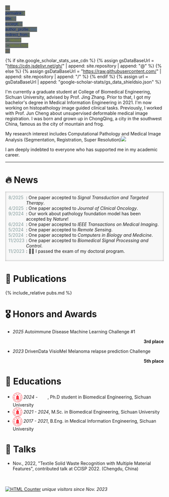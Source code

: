 ```yaml
---
permalink: /
title: ""
excerpt: ""
author_profile: true
redirect_from: 
  - /about/
  - /about.html
---
```


{% if site.google_scholar_stats_use_cdn %}
{% assign gsDataBaseUrl = "https://cdn.jsdelivr.net/gh/" | append: site.repository | append: "@" %}
{% else %}
{% assign gsDataBaseUrl = "https://raw.githubusercontent.com/" | append: site.repository | append: "/" %}
{% endif %}
{% assign url = gsDataBaseUrl | append: "google-scholar-stats/gs_data_shieldsio.json" %}

<span class='anchor' id='about-me'></span>

I'm currently a graduate student at College of Biomedical Engineering, Sichuan University, advised by Prof. Jing Zhang. Prior to that, I got my bachelor's degree in Medical Information Engineering in 2021. I'm now working on histopathology image guided clinical tasks. Previously, I worked with Prof. Jun Cheng about unsupervised deformable medical image registration. I was born and grown up in ChongQing, a city in the southwest China, famous as the city of mountain and frog. 

My research interest includes Computational Pathology and Medical Image Analysis (Segmentation, Registration, Super Resolution)<a href='https://scholar.google.com/citations?user=iJTVJf8AAAAJ'><img src="https://img.shields.io/endpoint?url={{ url | url_encode }}&logo=Google%20Scholar&labelColor=f6f6f6&color=9cf&style=flat&label=citations"></a>

I am deeply indebted to everyone who has supported me in my academic career. 

---

# 🔥 News
<!-- - *2022.02*: &nbsp;🎉🎉 Lorem ipsum dolor sit amet, consectetur adipiscing elit. Vivamus ornare aliquet ipsum, ac tempus justo dapibus sit amet.  -->
<title>Events</title> <style> .bottom_box { background-color: #F8F8F8; box-shadow: inset 0px 0px 5px -0.5px #888; /*z-index: 0px;*/ }ul.events { list-style-type: none; width: auto; padding: 10px; height: 200px; overflow: auto; } ul.events li { font-weight: normal; align-items: initial; position: relative; padding-left: 56px; z-index: 0; } ul.events li:before { content: attr(data-date) ""; font-weight: normal; color: #809898; position: absolute; left: 0px; z-index: 0; } code { background-color: #626868 !important; color: white; padding: 1px 3px !important; margin: 0px !important; border-radius: 0px !important; font-family: "Arial" !important; font-size: 12px !important; z-index: 0; } </style>

<div class="bottom_box" >
	<ul class="events">
		<li data-date="8/2025">: One paper accepted to <i>Signal Transduction and Targeted Therapy</i>. </li>
		<li data-date="4/2025">: One paper accepted to <i>Journal of Clinical Oncology</i>. </li>
		<li data-date="9/2024">: Our work about pathology foundation model has been accepted by <i>Nature</i>! </li>
		<li data-date="6/2024">: One paper accepted to <i>IEEE Transactions on Medical Imaging</i>. </li>
		<li data-date="5/2024">: One paper accepted to <i>Remote Sensing</i>. </li>
		<li data-date="5/2024">: One paper accepted to <i>Computers in Biology and Medicine</i>. </li>
		<li data-date="11/2023">: One paper accepted to <i>Biomedical Signal Processing and Control</i>. </li>
		<li data-date="11/2023">: 🎉🎉 I passed the exam of my doctoral program. </li>
	</ul>
</div>

# 📝 Publications 
{% include_relative pubs.md %}


# 🎖 Honors and Awards
<ul>
<li><i>2025</i> Autoimmune Disease Machine Learning Challenge #1 <p style="text-align:right"><b>3rd place</b></p></li>
<li><i>2023</i> DrivenData VisioMel Melanoma relapse prediction Challenge <p style="text-align:right"><b>5th place</b></p></li>
</ul>

# 📖 Educations
- <img src="images/scu.png" alt="" style="width:30px; display:inline-block; vertical-align:middle">&nbsp;*2024 -&nbsp;&nbsp;&nbsp;&nbsp;&nbsp;&nbsp;&nbsp;&nbsp;*, Ph.D student in Biomedical Engineering, Sichuan University
- <img src="images/scu.png" alt="" style="width:30px; display:inline-block; vertical-align:middle">&nbsp;*2021 - 2024*, M.Sc. in Biomedical Engineering, Sichuan University
- <img src="images/scu.png" alt="" style="width:30px; display:inline-block; vertical-align:middle">&nbsp;*2017 - 2021*, B.Eng. in Medical Information Engineering, Sichuan University

# 💬 Talks
- Nov., 2022, "Textile Solid Waste Recognition with Multiple
Material Features", contributed talk at CCISP 2022. (Chengdu, China)
<!-- - Nov., 2022, Lorem ipsum dolor sit amet, consectetur adipiscing elit. Vivamus ornare aliquet ipsum, ac tempus justo dapibus sit amet.  \| [\[video\]](https://github.com/) -->

<!-- # 💻 Internships -->
<!-- - *2019.05 - 2020.02*, [Lorem](https://github.com/), China. -->
<!-- Not applicable -->

<p>
&nbsp;
&nbsp;
<br/>
<br/>
<a href="https://www.easycounter.com/">
<img src="https://www.easycounter.com/counter.php?valeyard"
border="0" alt="HTML Counter"></a>
<i font size="3">unique visitors since Nov. 2023</i>
</p>

